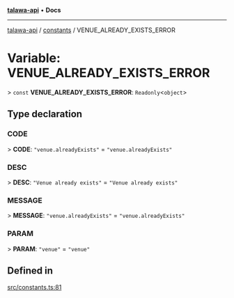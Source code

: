 [**talawa-api**](../../README.md) • **Docs**

***

[talawa-api](../../modules.md) / [constants](../README.md) / VENUE\_ALREADY\_EXISTS\_ERROR

# Variable: VENUE\_ALREADY\_EXISTS\_ERROR

\> `const` **VENUE\_ALREADY\_EXISTS\_ERROR**: `Readonly`\<`object`\>

## Type declaration

### CODE

\> **CODE**: `"venue.alreadyExists"` = `"venue.alreadyExists"`

### DESC

\> **DESC**: `"Venue already exists"` = `"Venue already exists"`

### MESSAGE

\> **MESSAGE**: `"venue.alreadyExists"` = `"venue.alreadyExists"`

### PARAM

\> **PARAM**: `"venue"` = `"venue"`

## Defined in

[src/constants.ts:81](https://github.com/PalisadoesFoundation/talawa-api/blob/4a88fe62b20ebda9653c55ae8d39d6c6fac8831f/src/constants.ts#L81)
